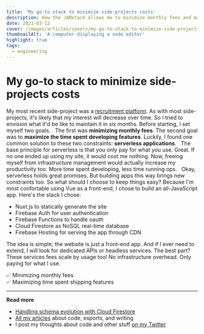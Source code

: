 ```yaml
---
title: 'My go-to stack to minimize side-projects costs'
description: How the JAMstack allows me to minimize monthly fees and maximize the time spent developing features.
date: 2021-03-12
cover: /images/articles/covers/my-go-to-stack-to-minimize-side-projects-costs.jpeg
thumbnailAlt: 'A computer displaying a code editor'
highlight: true
tags:
  - engineering
---
```


# My go-to stack to minimize side-projects costs

My most recent side-project was a [recruitment platform](/articles/launching-a-recruitment-platform-for-classic-guilds/). As with most side-projects, it's likely that my interest will decrease over time. So I tried to envision what it'd be like to maintain it in six months. Before starting, I set myself two goals.
 
The first was **minimizing monthly fees**. The second goal was to **maximize the time spent developing features**. Luckily, I found one common solution to these two constraints: **serverless applications**.
 
The base principle for serverless is that you only pay for what you use. Great. If no one ended up using my site, it would cost me nothing. Now, freeing myself from infrastructure management would actually increase my productivity too. More time spent developing, less time running ops.
 
Okay, serverless holds great promises. But building apps this way brings new constraints too. So what should I choose to keep things easy? Because I'm most confortable using Vue as a front-end, I chose to build an all-JavaScript app. Here's the stack I chose:
- Nuxt.js to statically generate the site
- Firebase Auth for user authentication
- Firebase Functions to handle oauth
- Cloud Firestore as NoSQL real-time database
- Firebase Hosting for serving the app through CDN

The idea is simple; the website is just a front-end app. And if I ever need to extend, I will look for dedicated APIs or headless services. The best part? These services fees scale by usage too! No infrastructure overhead. Only paying for what I use.

✅ Minimizing monthly fees <br>
✅ Maximizing time spent shipping features

---

**Read more**

- [Handling schema evolution with Cloud Firestore](https://strift.medium.com/handling-schema-evolution-with-cloud-firestore-22d94fb9722f)
- [All my articles](/articles/) about code, esports, and writing
- I post my thoughts about code and other stuff [on my Twitter](https://twitter.com/lau_cazanove)